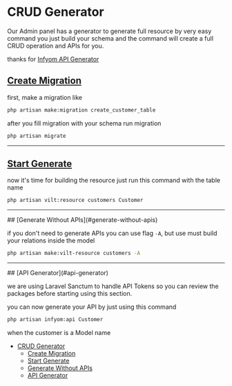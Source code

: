 # CRUD Generator

Our Admin panel has a generator to generate full resource by very easy command you just build your schema and the command will create a full CRUD operation and APIs for you.

thanks for [Infyom API Generator](https://infyom.com/open-source/laravelgenerator/docs/introduction)

<a name="create-migration"></a>
## [Create Migration](#create-migration)


first, make a migration like

```bash
php artisan make:migration create_customer_table
```

after you fill migration with your schema run migration

```bash
php artisan migrate
```
<hr>

<a name="start-generate"></a>
## [Start Generate](#start-generate)

now it's time for building the resource just run this command with the table name

```bash
php artisan vilt:resource customers Customer
```
<hr>
<a name="generate-without-apis"></a>
## [Generate Without APIs](#generate-without-apis)

if you don't need to generate APIs you can use flag `-A`, but use must build your relations inside the model

```bash
php artisan make:vilt-resource customers -A
```
<hr>
<a name="api-generator"></a>
## [API Generator](#api-generator)

we are using Laravel Sanctum to handle API Tokens so you can review the packages before starting using this section.

you can now generate your API by just using this command

```bash
php artisan infyom:api Customer
```

when the customer is a Model name



- [CRUD Generator](#crud-generator)
  - [Create Migration](#create-migration)
  - [Start Generate](#start-generate)
  - [Generate Without APIs](#generate-without-apis)
  - [API Generator](#api-generator)

